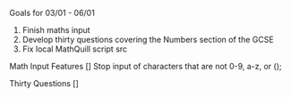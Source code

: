 Goals for 03/01 - 06/01
1. Finish maths input
2. Develop thirty questions covering the Numbers section of the GCSE
3. Fix local MathQuill script src

Math Input Features
[] Stop input of characters that are not 0-9, a-z, or ();

Thirty Questions
[]  